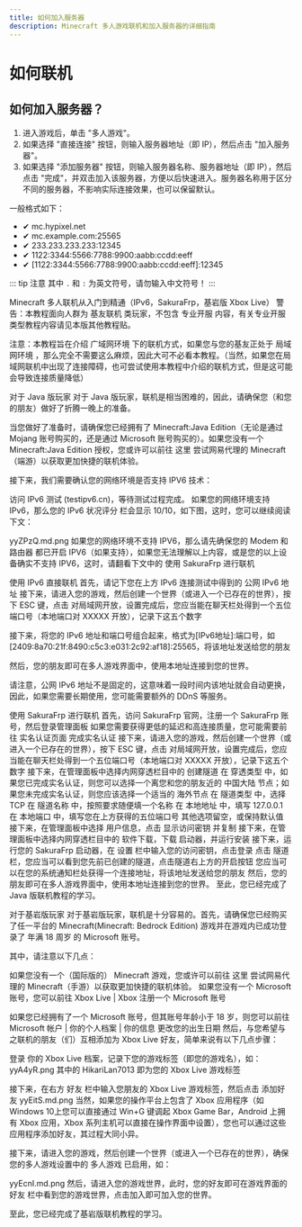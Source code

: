 ```yaml
---
title: 如何加入服务器
description: Minecraft 多人游戏联机和加入服务器的详细指南
---
```


# 如何联机

## 如何加入服务器？

1. 进入游戏后，单击 "多人游戏"。
2. 如果选择 "直接连接" 按钮，则输入服务器地址（即 IP），然后点击 "加入服务器"。
3. 如果选择 "添加服务器" 按钮，则输入服务器名称、服务器地址（即 IP），然后点击 "完成"，并双击加入该服务器，方便以后快速进入。服务器名称用于区分不同的服务器，不影响实际连接效果，也可以保留默认。

一般格式如下：

- ✔  mc.hypixel.net
- ✔  mc.example.com:25565
- ✔  233.233.233.233:12345
- ✔  1122:3344:5566:7788:9900:aabb:ccdd:eeff
- ✔  [1122:3344:5566:7788:9900:aabb:ccdd:eeff]:12345

::: tip 注意
其中 `.` 和 `:` 为英文符号，请勿输入中文符号！
:::

Minecraft 多人联机从入门到精通（IPv6，SakuraFrp，基岩版 Xbox Live）
警告：本教程面向人群为 基友联机 类玩家，不包含 专业开服 内容，有关专业开服类型教程内容请见本版其他教程贴。

注意：本教程旨在介绍 广域网环境 下的联机方式，如果您与您的基友正处于 局域网环境 ，那么完全不需要这么麻烦，因此大可不必看本教程。（当然，如果您在局域网联机中出现了连接障碍，也可尝试使用本教程中介绍的联机方式，但是这可能会导致连接质量降低）

对于 Java 版玩家
对于 Java 版玩家，联机是相当困难的，因此，请确保您（和您的朋友）做好了折腾一晚上的准备。

当您做好了准备时，请确保您已经拥有了 Minecraft:Java Edition（无论是通过 Mojang 账号购买的，还是通过 Microsoft 账号购买的）。如果您没有一个 Minecraft:Java Edition 授权，您或许可以前往 这里 尝试网易代理的 Minecraft（端游）以获取更加快捷的联机体验。

接下来，我们需要确认您的网络环境是否支持 IPV6 技术：

访问 IPv6 测试 (testipv6.cn)，等待测试过程完成。
如果您的网络环境支持 IPv6，那么您的 IPv6 状况评分 栏会显示 10/10，如下图，这时，您可以继续阅读下文：

yyZPzQ.md.png
如果您的网络环境不支持 IPV6，那么请先确保您的 Modem 和 路由器 都已开启 IPV6（如果支持），如果您无法理解以上内容，或是您的以上设备确实不支持 IPV6，这时，请翻看下文中的 使用 SakuraFrp 进行联机

使用 IPv6 直接联机
首先，请记下您在上方 IPv6 连接测试中得到的 公网 IPv6 地址
接下来，请进入您的游戏，然后创建一个世界（或进入一个已存在的世界），按下 ESC 键，点击 对局域网开放，设置完成后，您应当能在聊天栏处得到一个五位端口号（本地端口对 XXXXX 开放），记录下这五个数字

接下来，将您的 IPv6 地址和端口号组合起来，格式为[IPv6地址]:端口号，如[2409:8a70:21f:8490:c5c3:e031:2c92:af18]:25565，将该地址发送给您的朋友

然后，您的朋友即可在多人游戏界面中，使用本地址连接到您的世界。

请注意，公网 IPv6 地址不是固定的，这意味着一段时间内该地址就会自动更换，因此，如果您需要长期使用，您可能需要额外的 DDnS 等服务。

使用 SakuraFrp 进行联机
首先，访问 SakuraFrp 官网，注册一个 SakuraFrp 账号，然后登录管理面板
如果您需要获得更低的延迟和高连接质量，您可能需要前往 实名认证页面 完成实名认证
接下来，请进入您的游戏，然后创建一个世界（或进入一个已存在的世界），按下 ESC 键，点击 对局域网开放，设置完成后，您应当能在聊天栏处得到一个五位端口号（本地端口对 XXXXX 开放），记录下这五个数字
接下来，在管理面板中选择内网穿透栏目中的 创建隧道
在 穿透类型 中，如果您已完成实名认证，则您可以选择一个离您和您的朋友近的 中国大陆 节点；如果您未完成实名认证，则您应该选择一个适当的 海外节点
在 隧道类型 中，选择 TCP
在 隧道名称 中，按照要求随便填一个名称
在 本地地址 中，填写 127.0.0.1
在 本地端口 中，填写您在上方获得的五位端口号
其他选项留空，或保持默认值
接下来，在管理面板中选择 用户信息，点击 显示访问密钥 并复制
接下来，在管理面板中选择内网穿透栏目中的 软件下载，下载 启动器，并运行安装
接下来，运行您的 SakuraFrp 启动器，在 设置 栏中输入您的访问密钥，点击登录
点击 隧道 栏，您应当可以看到您先前已创建的隧道，点击隧道右上方的开启按钮
您应当可以在您的系统通知栏处获得一个连接地址，将该地址发送给您的朋友
然后，您的朋友即可在多人游戏界面中，使用本地址连接到您的世界。
至此，您已经完成了 Java 版联机教程的学习。

对于基岩版玩家
对于基岩版玩家，联机是十分容易的。首先，请确保您已经购买了任一平台的 Minecraft(Minecraft: Bedrock Edition) 游戏并在游戏内已成功登录了 年满 18 周岁 的 Microsoft 账号。

其中，请注意以下几点：

如果您没有一个（国际版的） Minecraft 游戏，您或许可以前往 这里 尝试网易代理的 Minecraft（手游）以获取更加快捷的联机体验。
如果您没有一个 Microsoft 账号，您可以前往 Xbox Live | Xbox 注册一个 Microsoft 账号

如果您已经拥有了一个 Microsoft 账号，但其账号年龄小于 18 岁，则您可以前往 Microsoft 帐户 | 你的个人档案 | 你的信息 更改您的出生日期
然后，与您希望与之联机的朋友（们）互相添加为 Xbox Live 好友，简单来说有以下几点步骤：

登录 你的 Xbox Live 档案，记录下您的游戏标签（即您的游戏名），如：
yyA4yR.png
其中的 HikariLan7013 即为您的 Xbox Live 游戏标签

接下来，在右方 好友 栏中输入您朋友的 Xbox Live 游戏标签，然后点击 添加好友
yyEitS.md.png
当然，如果您的操作平台上包含了 Xbox 应用程序（如 Windows 10上您可以直接通过 Win+G 键调起 Xbox Game Bar，Android 上拥有 Xbox 应用，Xbox 系列主机可以直接在操作界面中设置），您也可以通过这些应用程序添加好友，其过程大同小异。

接下来，请进入您的游戏，然后创建一个世界（或进入一个已存在的世界），确保您的多人游戏设置中的 多人游戏 已启用，如：

yyEcnI.md.png
然后，请进入您的游戏世界，此时，您的好友即可在游戏界面的 好友 栏中看到您的游戏世界，点击加入即可加入您的世界。

至此，您已经完成了基岩版联机教程的学习。
